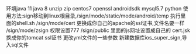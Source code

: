 环境java 11 java 8 unzip zip centos7 openssl androidsdk  mysql5.7 python
使用方法:sign移动到linux根目录,/sign/mode/static/mode/android/temp 
执行里面的shell.sh
/sign/mode/cert 更换成你自己的apache的ssl证书,文件名要一样
/sign/mode/zsign 权限设置777
/sign/public 里面的js网址设置成自己的
cert.jsk换成你的tomcat ssl证书
更改yml文件的一些参数
新建数据库ios_super_sign,导入sql文件
